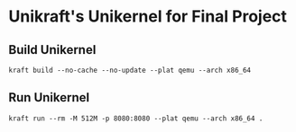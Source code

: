 # Unikraft's Unikernel for Final Project

## Build Unikernel

`kraft build --no-cache --no-update --plat qemu --arch x86_64`

## Run Unikernel

`kraft run --rm -M 512M -p 8080:8080 --plat qemu --arch x86_64 .`

